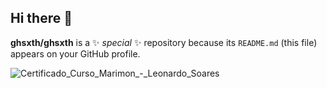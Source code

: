 ## Hi there 👋

**ghsxth/ghsxth** is a ✨ _special_ ✨ repository because its `README.md` (this file) appears on your GitHub profile.

![Certificado_Curso_Marimon_-_Leonardo_Soares](https://github.com/user-attachments/assets/39571a20-d074-4700-bd4e-6e63705ae588)

